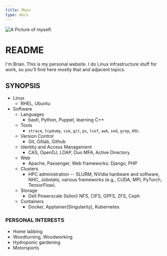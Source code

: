 ```yaml
---
title: Main
type: docs
---
```

![A Picture of myself.](/meMedium.jpeg)

# README
I'm Brian. This is my personal website. I do Linux infrastructure stuff for work, so you'll find here mostly that and adjacent topics.

## SYNOPSIS
  - Linux
    - RHEL, Ubuntu
  - Software
    - Languages
      - bash, Python, Puppet, learning C++
    - Tools
      - `strace`, `tcpdump`, `vim`, `git`, `ps`, `lsof`, `awk`, `sed`, `grep`, etc.
    - Version Control
      - Git, Gitlab, Github
    - Identity and Access Management
      - CAS, OpenDJ, LDAP, Duo MFA, Active Directory
    - Web
      - Apache, Passenger, Web frameworks: Django, PHP
    - Clusters
      - HPC administration -- SLURM, NVidia hardware and software, NHC, Jobstats, various frameworks (e.g., CUDA, MPI, PyTorch, TensorFlow).
    - Storage
      - Dell Powerscale (Isilon) NFS, CIFS, GPFS, ZFS, Ceph
    - Containers
      - Docker, Apptainer(Singularity), Kubernetes

  ### PERSONAL INTERESTS
  * Home labbing
  * Woodturning, Woodworking
  * Hydroponic gardening
  * Motorsports
